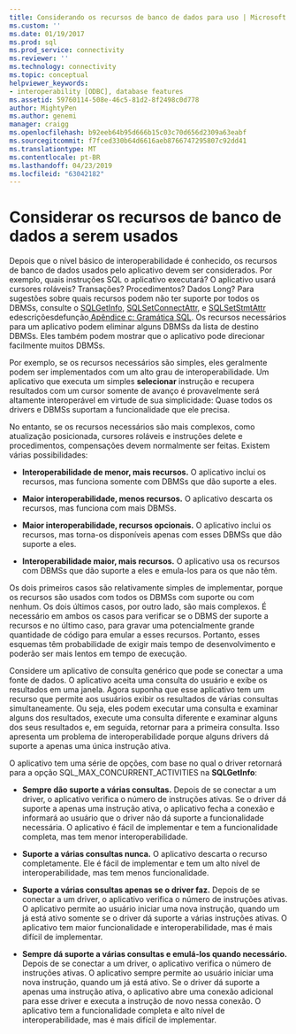 ```yaml
---
title: Considerando os recursos de banco de dados para uso | Microsoft Docs
ms.custom: ''
ms.date: 01/19/2017
ms.prod: sql
ms.prod_service: connectivity
ms.reviewer: ''
ms.technology: connectivity
ms.topic: conceptual
helpviewer_keywords:
- interoperability [ODBC], database features
ms.assetid: 59760114-508e-46c5-81d2-8f2498c0d778
author: MightyPen
ms.author: genemi
manager: craigg
ms.openlocfilehash: b92eeb64b95d666b15c03c70d656d2309a63eabf
ms.sourcegitcommit: f7fced330b64d6616aeb8766747295807c92dd41
ms.translationtype: MT
ms.contentlocale: pt-BR
ms.lasthandoff: 04/23/2019
ms.locfileid: "63042182"
---
```

# <a name="considering-database-features-to-use"></a>Considerar os recursos de banco de dados a serem usados
Depois que o nível básico de interoperabilidade é conhecido, os recursos de banco de dados usados pelo aplicativo devem ser considerados. Por exemplo, quais instruções SQL o aplicativo executará? O aplicativo usará cursores roláveis? Transações? Procedimentos? Dados Long? Para sugestões sobre quais recursos podem não ter suporte por todos os DBMSs, consulte o [SQLGetInfo](../../../odbc/reference/syntax/sqlgetinfo-function.md), [SQLSetConnectAttr](../../../odbc/reference/syntax/sqlsetconnectattr-function.md), e [SQLSetStmtAttr](../../../odbc/reference/syntax/sqlsetstmtattr-function.md) edescriçõesdefunção[ Apêndice c: Gramática SQL](../../../odbc/reference/appendixes/appendix-c-sql-grammar.md). Os recursos necessários para um aplicativo podem eliminar alguns DBMSs da lista de destino DBMSs. Eles também podem mostrar que o aplicativo pode direcionar facilmente muitos DBMSs.  
  
 Por exemplo, se os recursos necessários são simples, eles geralmente podem ser implementados com um alto grau de interoperabilidade. Um aplicativo que executa um simples **selecionar** instrução e recupera resultados com um cursor somente de avanço é provavelmente será altamente interoperável em virtude de sua simplicidade: Quase todos os drivers e DBMSs suportam a funcionalidade que ele precisa.  
  
 No entanto, se os recursos necessários são mais complexos, como atualização posicionada, cursores roláveis e instruções delete e procedimentos, compensações devem normalmente ser feitas. Existem várias possibilidades:  
  
-   **Interoperabilidade de menor, mais recursos.** O aplicativo inclui os recursos, mas funciona somente com DBMSs que dão suporte a eles.  
  
-   **Maior interoperabilidade, menos recursos.** O aplicativo descarta os recursos, mas funciona com mais DBMSs.  
  
-   **Maior interoperabilidade, recursos opcionais.** O aplicativo inclui os recursos, mas torna-os disponíveis apenas com esses DBMSs que dão suporte a eles.  
  
-   **Interoperabilidade maior, mais recursos.** O aplicativo usa os recursos com DBMSs que dão suporte a eles e emula-los para os que não têm.  
  
 Os dois primeiros casos são relativamente simples de implementar, porque os recursos são usados com todos os DBMSs com suporte ou com nenhum. Os dois últimos casos, por outro lado, são mais complexos. É necessário em ambos os casos para verificar se o DBMS der suporte a recursos e no último caso, para gravar uma potencialmente grande quantidade de código para emular a esses recursos. Portanto, esses esquemas têm probabilidade de exigir mais tempo de desenvolvimento e poderão ser mais lentos em tempo de execução.  
  
 Considere um aplicativo de consulta genérico que pode se conectar a uma fonte de dados. O aplicativo aceita uma consulta do usuário e exibe os resultados em uma janela. Agora suponha que esse aplicativo tem um recurso que permite aos usuários exibir os resultados de várias consultas simultaneamente. Ou seja, eles podem executar uma consulta e examinar alguns dos resultados, execute uma consulta diferente e examinar alguns dos seus resultados e, em seguida, retornar para a primeira consulta. Isso apresenta um problema de interoperabilidade porque alguns drivers dá suporte a apenas uma única instrução ativa.  
  
 O aplicativo tem uma série de opções, com base no qual o driver retornará para a opção SQL_MAX_CONCURRENT_ACTIVITIES na **SQLGetInfo**:  
  
-   **Sempre dão suporte a várias consultas.** Depois de se conectar a um driver, o aplicativo verifica o número de instruções ativas. Se o driver dá suporte a apenas uma instrução ativa, o aplicativo fecha a conexão e informará ao usuário que o driver não dá suporte a funcionalidade necessária. O aplicativo é fácil de implementar e tem a funcionalidade completa, mas tem menor interoperabilidade.  
  
-   **Suporte a várias consultas nunca.** O aplicativo descarta o recurso completamente. Ele é fácil de implementar e tem um alto nível de interoperabilidade, mas tem menos funcionalidade.  
  
-   **Suporte a várias consultas apenas se o driver faz.** Depois de se conectar a um driver, o aplicativo verifica o número de instruções ativas. O aplicativo permite ao usuário iniciar uma nova instrução, quando um já está ativo somente se o driver dá suporte a várias instruções ativas. O aplicativo tem maior funcionalidade e interoperabilidade, mas é mais difícil de implementar.  
  
-   **Sempre dá suporte a várias consultas e emulá-los quando necessário.** Depois de se conectar a um driver, o aplicativo verifica o número de instruções ativas. O aplicativo sempre permite ao usuário iniciar uma nova instrução, quando um já está ativo. Se o driver dá suporte a apenas uma instrução ativa, o aplicativo abre uma conexão adicional para esse driver e executa a instrução de novo nessa conexão. O aplicativo tem a funcionalidade completa e alto nível de interoperabilidade, mas é mais difícil de implementar.
